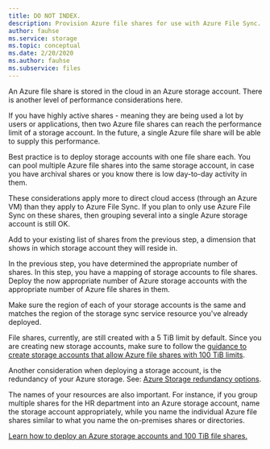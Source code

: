```yaml
---
title: DO NOT INDEX.
description: Provision Azure file shares for use with Azure File Sync. A common text block, shared between migration docs.
author: fauhse
ms.service: storage
ms.topic: conceptual
ms.date: 2/20/2020
ms.author: fauhse
ms.subservice: files
---
```


An Azure file share is stored in the cloud in an Azure storage account.
There is another level of performance considerations here.

If you have highly active shares - meaning they are being used a lot by users or applications, then two Azure file shares can reach the performance limit of a storage account. In the future, a single Azure file share will be able to supply this performance.

Best practice is to deploy storage accounts with one file share each.
You can pool multiple Azure file shares into the same storage account, in case you have archival shares or you know there is low day-to-day activity in them.

These considerations apply more to direct cloud access (through an Azure VM) than they apply to Azure File Sync. If you plan to only use Azure File Sync on these shares, then grouping several into a single Azure storage account is still OK.

Add to your existing list of shares from the previous step, a dimension that shows in which storage account they will reside in.

In the previous step, you have determined the appropriate number of shares. In this step, you have a mapping of storage accounts to file shares. Deploy the now appropriate number of Azure storage accounts with the appropriate number of Azure file shares in them.

Make sure the region of each of your storage accounts is the same and matches the region of the storage sync service resource you've already deployed.

File shares, currently, are still created with a 5 TiB limit by default. Since you are creating new storage accounts, make sure to follow the 
[guidance to create storage accounts that allow Azure file shares with 100 TiB limits](../articles/storage/files/storage-files-how-to-create-large-file-share.md).

Another consideration when deploying a storage account, is the redundancy of your Azure storage. See: [Azure Storage redundancy options](../articles/storage/common/storage-redundancy.md).

The names of your resources are also important.
For instance, if you group multiple shares for the HR department into an Azure storage account, name the storage account appropriately, while you name the individual Azure file shares similar to what you name the on-premises shares or directories.

[Learn how to deploy an Azure storage accounts and 100 TiB file shares.](../articles/storage/files/storage-files-how-to-create-large-file-share.md)
